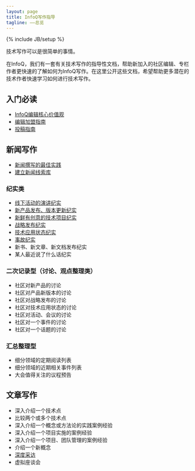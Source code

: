 ```yaml
---
layout: page
title: InfoQ写作指导
tagline: ——总览
---
```

{% include JB/setup %}

技术写作可以是很简单的事情。

在InfoQ，我们有一套有关技术写作的指导性文档，帮助新加入的社区编辑、专栏作者更快速的了解如何为InfoQ写作。在这里公开这些文档，希望帮助更多潜在的技术作者快速学习如何进行技术写作。

## 入门必读

* [InfoQ编辑核心价值观](editor-core-value.html)
* [编辑加盟指南](editor-guidelines.html)
* [投稿指南](article-guidelines.html)

## 新闻写作

* [新闻撰写的最佳实践](news-best-practices.html)
* [建立新闻线索库](news-clues.html)

### 纪实类

* [线下活动的演讲纪实](news-event-takeaways.html)
* [新产品发布、版本更新纪实](news-new-product.html)
* [新鲜有创意的技术项目纪实](news-creative-projects.html)
* [战略发布纪实](news-strategy-announcement.html)
* [技术应用状态纪实](news-growth-summary.html)
* [事故纪实](news-failure.html)
* 新书、新文章、新文档发布纪实
* 某人最近说了什么话纪实

### 二次记录型（讨论、观点整理类）

* 社区对新产品的讨论
* 社区对产品新版本的讨论
* 社区对战略发布的讨论
* 社区对技术应用状态的讨论
* 社区对活动、会议的讨论
* 社区对一个事件的讨论
* 社区对一个话题的讨论

### 汇总整理型

* 细分领域的定期阅读列表
* 细分领域的近期相关事件列表
* 大会值得关注的议程预告

## 文章写作

* 深入介绍一个技术点
* 比较两个或多个技术点
* 深入介绍一个概念或方法论的实践案例经验
* 深入介绍一个项目实施的案例经验
* 深入介绍一个项目、团队管理的案例经验
* 介绍一个新概念
* [深度采访](interview-howto.html)
* 虚拟座谈会